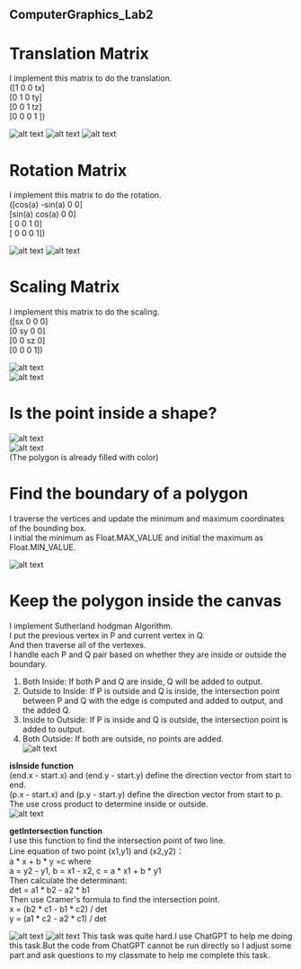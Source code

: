## ComputerGraphics_Lab2
# Translation Matrix
I implement this matrix to do the translation.  
([1 0 0 tx]  
 [0 1 0 ty]  
 [0 0 1 tz]  
 [0 0 0 1 ])  

![alt text](image-3.png)
![alt text](image.png)
![alt text](image-1.png)

# Rotation Matrix
I implement this matrix to do the rotation.  
([cos(a) -sin(a) 0 0]  
 [sin(a)  cos(a) 0 0]  
 [ 0        0    1 0]  
 [ 0        0    0 1])  

![alt text](image-4.png)
![alt text](image-2.png)

# Scaling Matrix
I implement this matrix to do the scaling.  
([sx 0  0  0]  
 [0  sy 0  0]  
 [0  0  sz 0]  
 [0  0  0  1])  

 ![alt text](image-5.png)  
 ![alt text](image-6.png)  

# Is the point inside a shape?
![alt text](image-7.png)  
![alt text](image-8.png)  
(The polygon is already filled with color)  

# Find the boundary of a polygon
I traverse the vertices and update the minimum and maximum coordinates of the bounding box.   
I initial the minimum as Float.MAX_VALUE and initial the maximum as Float.MIN_VALUE.  

![alt text](image-9.png)

# Keep the polygon inside the canvas
I implement Sutherland hodgman Algorithm.  
I put the previous vertex in P and current vertex in Q.  
And then traverse all of the vertexes.  
I handle each P and Q pair based on whether they are inside or outside the boundary.  
1. Both Inside: If both P and Q are inside, Q will be added to output.  
2. Outside to Inside: If P is outside and Q is inside, the intersection point between P and Q with the edge is computed and added to output, and the added Q.  
3. Inside to Outside: If P is inside and Q is outside, the intersection point is added to output.  
4. Both Outside: If both are outside, no points are added.  
![alt text](image-10.png)

**isInside function**  
(end.x - start.x) and (end.y - start.y) define the direction vector from start to end.  
(p.x - start.x) and (p.y - start.y) define the direction vector from start to p.  
The use cross product to determine inside or outside.  
![alt text](image-11.png)

**getIntersection function**  
I use this function to find the intersection point of two line.  
Line equation of two point (x1,y1) and (x2,y2)：  
    a * x + b * y =c where  
    a = y2 - y1, b = x1 - x2, c = a * x1 + b * y1  
Then calculate the determinant:  
    det = a1 * b2 - a2 * b1  
Then use Cramer's formula to find the intersection point.  
    x = (b2 * c1 - b1 * c2) / det  
    y = (a1 * c2 - a2 * c1) / det  

![alt text](image-12.png)
![alt text](image-13.png)
This task was quite hard.I use ChatGPT to help me doing this task.But the code from ChatGPT cannot be run directly so I adjust some part and ask questions to my classmate to help me complete this task.



